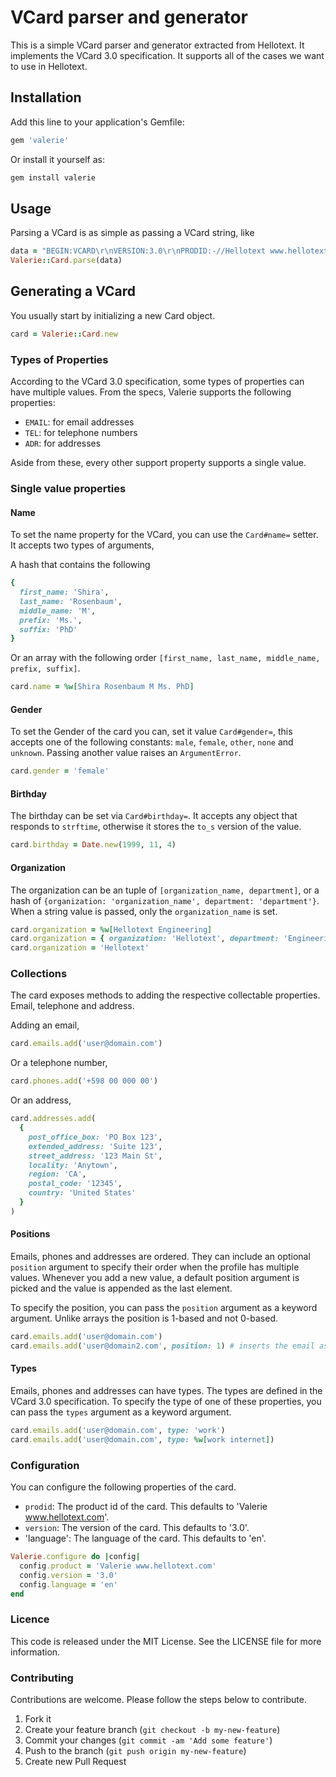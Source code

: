 # VCard parser and generator

This is a simple VCard parser and generator extracted from Hellotext.
It implements the VCard 3.0 specification. It supports all of the cases we want to use in Hellotext.

## Installation

Add this line to your application's Gemfile:

```ruby
gem 'valerie'
```

Or install it yourself as: 

```bash
gem install valerie
```

## Usage

Parsing a VCard is as simple as passing a VCard string, like 

```ruby
data = "BEGIN:VCARD\r\nVERSION:3.0\r\nPRODID:-//Hellotext www.hellotext.com//EN\r\nN:Rosenbaum;Shira;;;\r\nTEL;:+598 00 000 00\r\nEND:VCARD"
Valerie::Card.parse(data)
```

## Generating a VCard

You usually start by initializing a new Card object.

```ruby
card = Valerie::Card.new
```

### Types of Properties

According to the VCard 3.0 specification, some types of properties can have multiple values. From the specs, Valerie supports the following properties:

- `EMAIL`: for email addresses
- `TEL`: for telephone numbers
- `ADR`: for addresses

Aside from these, every other support property supports a single value. 


### Single value properties

#### Name

To set the name property for the VCard, you can use the `Card#name=` setter. It accepts two types of arguments,

A hash that contains the following

```ruby
{
  first_name: 'Shira',
  last_name: 'Rosenbaum',
  middle_name: 'M',
  prefix: 'Ms.',
  suffix: 'PhD'
}
```

Or an array with the following order `[first_name, last_name, middle_name, prefix, suffix]`.

```ruby
card.name = %w[Shira Rosenbaum M Ms. PhD]
```

#### Gender 

To set the Gender of the card you can, set it value `Card#gender=`, this accepts one of the following constants: 
`male`, `female`, `other`, `none` and `unknown`. Passing another value raises an `ArgumentError`.

```ruby
card.gender = 'female'
```

#### Birthday

The birthday can be set via `Card#birthday=`. It accepts any object that responds to `strftime`, otherwise it stores the `to_s` version of the value.

```ruby
card.birthday = Date.new(1999, 11, 4)
```

#### Organization

The organization can be an tuple of `[organization_name, department]`, or a hash of `{organization: 'organization_name', department: 'department'}`.
When a string value is passed, only the `organization_name` is set.

```ruby
card.organization = %w[Hellotext Engineering]
card.organization = { organization: 'Hellotext', department: 'Engineering' }
card.organization = 'Hellotext'
```

### Collections 

The card exposes methods to adding the respective collectable properties. Email, telephone and address.

Adding an email,

```ruby
card.emails.add('user@domain.com')
```

Or a telephone number,

```ruby
card.phones.add('+598 00 000 00')
```

Or an address,

```ruby
card.addresses.add(
  {
    post_office_box: 'PO Box 123',
    extended_address: 'Suite 123',
    street_address: '123 Main St',
    locality: 'Anytown',
    region: 'CA',
    postal_code: '12345',
    country: 'United States'
  }
)
```

#### Positions 

Emails, phones and addresses are ordered. They can include an optional `position` argument 
to specify their order when the profile has multiple values. Whenever you add a new value,
a default position argument is picked and the value is appended as the last element. 

To specify the position, you can pass the `position` argument as a keyword argument. Unlike arrays
the position is 1-based and not 0-based.

```ruby
card.emails.add('user@domain.com')
card.emails.add('user@domain2.com', position: 1) # inserts the email as the first element
```

#### Types

Emails, phones and addresses can have types. The types are defined in the VCard 3.0 specification.
To specify the type of one of these properties, you can pass the `types` argument as a keyword argument.

```ruby
card.emails.add('user@domain.com', type: 'work')
card.emails.add('user@domain.com', type: %w[work internet])
```

### Configuration 

You can configure the following properties of the card. 

- `prodid`: The product id of the card. This defaults to 'Valerie www.hellotext.com'.
- `version`: The version of the card. This defaults to '3.0'.
- 'language': The language of the card. This defaults to 'en'.

```ruby
Valerie.configure do |config|
  config.product = 'Valerie www.hellotext.com'
  config.version = '3.0'
  config.language = 'en'
end
```

### Licence

This code is released under the MIT License. See the LICENSE file for more information.

### Contributing

Contributions are welcome. Please follow the steps below to contribute.

1. Fork it 
2. Create your feature branch (`git checkout -b my-new-feature`)
3. Commit your changes (`git commit -am 'Add some feature'`)
4. Push to the branch (`git push origin my-new-feature`)
5. Create new Pull Request
